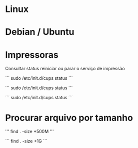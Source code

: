 # Linux



# Debian / Ubuntu 

# Impressoras 
Consultar  status  reiniciar ou parar o serviço de impressão

´´´
sudo /etc/init.d/cups status 
´´´

´´´
sudo /etc/init.d/cups status 
´´´

´´´
sudo /etc/init.d/cups status 
´´´


# Procurar arquivo por tamanho


'''
find . -size +500M
'''

´´´
find . -size +1G
´´´
